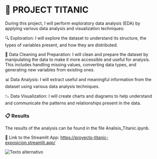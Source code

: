 # 🚢 PROJECT TITANIC

During this project, I will perform exploratory data analysis (EDA) by applying various data analysis and visualization techniques:

🔍 Exploration: I will explore the dataset to understand its structure, the types of variables present, and how they are distributed.

🧹 Data Cleaning and Preparation: I will clean and prepare the dataset by manipulating the data to make it more accessible and useful for analysis. This includes handling missing values, converting data types, and generating new variables from existing ones.

📊 Data Analysis: I will extract useful and meaningful information from the dataset using various data analysis techniques.

📉 Data Visualization: I will create charts and diagrams to help understand and communicate the patterns and relationships present in the data.

### 📋 Results
The results of the analysis can be found in the file Analisis_Titanic.ipynb.

🔗 Link to the Streamlit App: https://proyecto-titanic-exposicion.streamlit.app/

<img src="Streamlit_Titanic_recording.gif" alt="Texto alternativo" autoplay>


